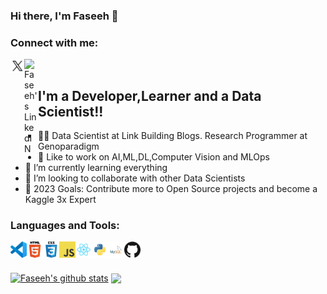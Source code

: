 ### Hi there, I'm Faseeh  👋

### Connect with me:

<a href="https://twitter.com/FaseehAhmed2606">
  <img align="left" alt="Faseeh Twitter | Twitter" width="22px" src="https://raw.githubusercontent.com/Automattic/social-logos/4a19a9b4947608f81b67046ea1d5873a0930234f/svg-min/x.svg" />
</a>
<a href="https://www.linkedin.com/in/mohammad-faseeh-ahmed/">
  <img align="left" alt="Faseeh's LinkedIN" width="22px" src="https://raw.githubusercontent.com/yushi1007/yushi1007/05fea7c9a730f73ed6c6ad9eae0722a6fa9c69fd/images/linkedin.svg" />
</a>

<br />

## I'm a Developer,Learner and a Data Scientist!!

- 👨‍💻 Data Scientist at Link Building Blogs. Research Programmer at Genoparadigm
- 🧠 Like to work on AI,ML,DL,Computer Vision and  MLOps
- 🌱 I’m currently learning everything 
- 👯 I’m looking to collaborate with other Data Scientists
- 🥅 2023 Goals: Contribute more to Open Source projects and become a Kaggle 3x Expert




### Languages and Tools:

<img align="left" alt="Visual Studio Code" width="26px" src="https://raw.githubusercontent.com/github/explore/80688e429a7d4ef2fca1e82350fe8e3517d3494d/topics/visual-studio-code/visual-studio-code.png" />
<img align="left" alt="HTML5" width="26px" src="https://raw.githubusercontent.com/github/explore/80688e429a7d4ef2fca1e82350fe8e3517d3494d/topics/html/html.png" />
<img align="left" alt="CSS3" width="26px" src="https://raw.githubusercontent.com/github/explore/80688e429a7d4ef2fca1e82350fe8e3517d3494d/topics/css/css.png" />
<img align="left" alt="JavaScript" width="26px" src="https://raw.githubusercontent.com/github/explore/80688e429a7d4ef2fca1e82350fe8e3517d3494d/topics/javascript/javascript.png" />
<img align="left" alt="React" width="26px" src="https://raw.githubusercontent.com/github/explore/80688e429a7d4ef2fca1e82350fe8e3517d3494d/topics/react/react.png" />
<img align="left" alt="Python" width="26px"  src="https://raw.githubusercontent.com/github/explore/80688e429a7d4ef2fca1e82350fe8e3517d3494d/topics/python/python.png"/>
<img align="left" alt="MySQL" width="26px" src="https://raw.githubusercontent.com/github/explore/80688e429a7d4ef2fca1e82350fe8e3517d3494d/topics/mysql/mysql.png" />
<img align="left" alt="GitHub" width="26px" src="https://raw.githubusercontent.com/github/explore/78df643247d429f6cc873026c0622819ad797942/topics/github/github.png" />


<br />
<br />





<a href="https://github.com/faseehahmed26/github-readme-stats"><img align="center" src="https://github-readme-stats.vercel.app/api?username=faseehahmed26&show_icons=true&include_all_commits=true&theme=buefy&hide_border=true" alt="Faseeh's github stats" /></a> <a href="https://github.com/faseehahmed26/github-readme-stats"><img align="center" src="https://github-readme-stats.vercel.app/api/top-langs/?username=faseehahmed26&layout=compact&theme=buefy&hide_border=true" /></a> 
